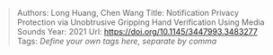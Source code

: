 > Authors: Long Huang, Chen Wang
> Title: Notification Privacy Protection via Unobtrusive Gripping Hand Verification Using Media Sounds
> Year: 2021
> Url: https://doi.org/10.1145/3447993.3483277
> Tags: *Define your own tags here, separate by comma*